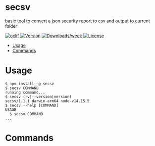 secsv
=====

basic tool to convert a json security report to csv and output to current folder

[![oclif](https://img.shields.io/badge/cli-oclif-brightgreen.svg)](https://oclif.io)
[![Version](https://img.shields.io/npm/v/secsv.svg)](https://npmjs.org/package/secsv)
[![Downloads/week](https://img.shields.io/npm/dw/secsv.svg)](https://npmjs.org/package/secsv)
[![License](https://img.shields.io/npm/l/secsv.svg)](https://github.com/tools/secsv/blob/master/package.json)

<!-- toc -->
* [Usage](#usage)
* [Commands](#commands)
<!-- tocstop -->
# Usage
<!-- usage -->
```sh-session
$ npm install -g secsv
$ secsv COMMAND
running command...
$ secsv (-v|--version|version)
secsv/1.1.1 darwin-arm64 node-v14.15.5
$ secsv --help [COMMAND]
USAGE
  $ secsv COMMAND
...
```
<!-- usagestop -->
# Commands
<!-- commands -->

<!-- commandsstop -->
